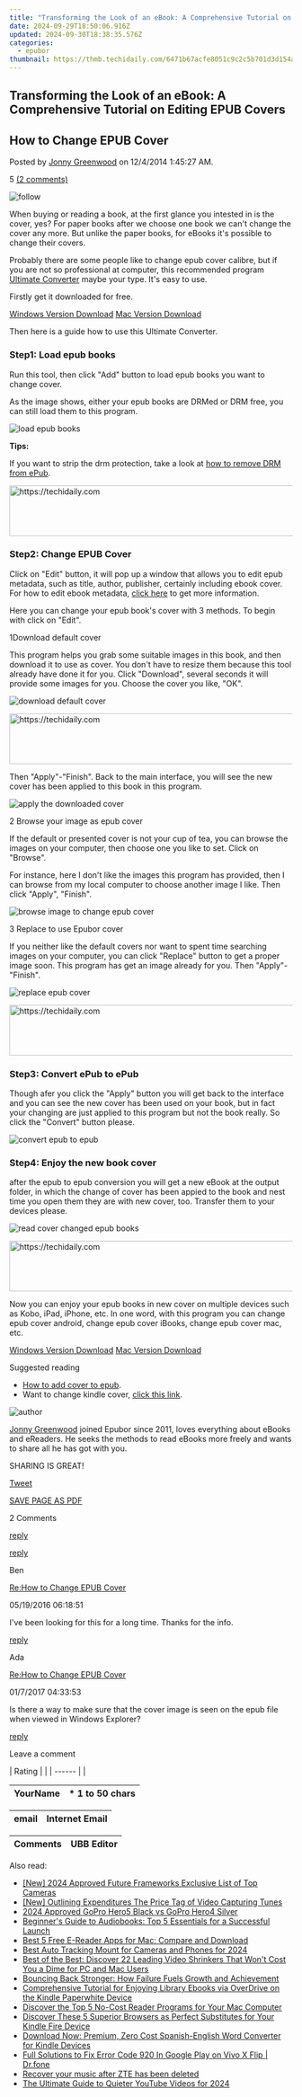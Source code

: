 ```yaml
---
title: "Transforming the Look of an eBook: A Comprehensive Tutorial on Editing EPUB Covers"
date: 2024-09-29T18:50:06.916Z
updated: 2024-09-30T18:38:35.576Z
categories:
  - epubor
thumbnail: https://thmb.techidaily.com/6471b67acfe8051c9c2c5b701d3d154a93913c9b510e1febb60299ae780985b8.jpg
---
```


## Transforming the Look of an eBook: A Comprehensive Tutorial on Editing EPUB Covers

## How to Change EPUB Cover

Posted by [Jonny Greenwood](https://plus.google.com/u/0/+JonnyGreenwood999) on 12/4/2014 1:45:27 AM.

5 [(2 comments)](http://www.epubor.com/#comment-area) 

![follow](http://www.epubor.com/images/follow.png)

When buying or reading a book, at the first glance you intested in is the cover, yes? For paper books after we choose one book we can't change the cover any more. But unlike the paper books, for eBooks it's possible to change their covers.

Probably there are some people like to change epub cover calibre, but if you are not so professional at computer, this recommended program [Ultimate Converter](https://tools.techidaily.com/epubor/ultimate/) maybe your type. It's easy to use.

Firstly get it downloaded for free.

[Windows Version Download](https://tools.techidaily.com/epubor/ultimate/) [Mac Version Download](https://tools.techidaily.com/epubor/ultimate/)

Then here is a guide how to use this Ultimate Converter.

### Step1: Load epub books

Run this tool, then click "Add" button to load epub books you want to change cover.

As the image shows, either your epub books are DRMed or DRM free, you can still load them to this program. 

![load epub books](http://www.epubor.com/images/uppic/load-epub-to-change-cover.jpg)

**Tips:**

If you want to strip the drm protection, take a look at [how to remove DRM from ePub](https://tools.techidaily.com/epubor/products/).

<!-- affiliate ads begin -->
<a href="https://appsumo.8odi.net/c/5597632/2087409/7443" target="_top" id="2087409">
  <img src="//a.impactradius-go.com/display-ad/7443-2087409" border="0" alt="https://techidaily.com" width="728" height="90"/>
</a>
<img height="0" width="0" src="https://appsumo.8odi.net/i/5597632/2087409/7443" style="position:absolute;visibility:hidden;" border="0" />
<!-- affiliate ads end -->

### Step2: Change EPUB Cover

Click on "Edit" button, it will pop up a window that allows you to edit epub metadata, such as title, author, publisher, certainly including ebook cover. For how to edit ebook metadata, [click here](https://tools.techidaily.com/epubor/products/) to get more information.

Here you can change your epub book's cover with 3 methods. To begin with click on "Edit".

1Download default cover

This program helps you grab some suitable images in this book, and then download it to use as cover. You don't have to resize them because this tool already have done it for you. Click "Download", several seconds it will provide some images for you. Choose the cover you like, "OK".

![download default cover](http://www.epubor.com/images/uppic/download-epub-cover.jpg)

<!-- affiliate ads begin -->
<a href="https://aligracehair.sjv.io/c/5597632/1997662/19272" target="_top" id="1997662">
  <img src="//a.impactradius-go.com/display-ad/19272-1997662" border="0" alt="https://techidaily.com" width="728" height="90"/>
</a>
<img height="0" width="0" src="https://aligracehair.sjv.io/i/5597632/1997662/19272" style="position:absolute;visibility:hidden;" border="0" />
<!-- affiliate ads end -->

Then "Apply"-"Finish". Back to the main interface, you will see the new cover has been applied to this book in this program.

![apply the downloaded cover](http://www.epubor.com/images/uppic/download-cover-to-change.jpg)

2 Browse your image as epub cover

If the default or presented cover is not your cup of tea, you can browse the images on your computer, then choose one you like to set. Click on "Browse".

For instance, here I don't like the images this program has provided, then I can browse from my local computer to choose another image I like. Then click "Apply", "Finish".

![browse image to change epub cover](http://www.epubor.com/images/uppic/browse-epub-cover.jpg)

3 Replace to use Epubor cover

If you neither like the default covers nor want to spent time searching images on your computer, you can click "Replace" button to get a proper image soon. This program has get an image already for you. Then "Apply"-"Finish".

![replace epub cover](http://www.epubor.com/images/uppic/replace-epub-cover.jpg)

<!-- affiliate ads begin -->
<a href="https://aligracehair.sjv.io/c/5597632/1938682/19272" target="_top" id="1938682">
  <img src="//a.impactradius-go.com/display-ad/19272-1938682" border="0" alt="https://techidaily.com" width="728" height="90"/>
</a>
<img height="0" width="0" src="https://aligracehair.sjv.io/i/5597632/1938682/19272" style="position:absolute;visibility:hidden;" border="0" />
<!-- affiliate ads end -->

### Step3: Convert ePub to ePub

Though afer you click the "Apply" button you will get back to the interface and you can see the new cover has been used on your book, but in fact your changing are just applied to this program but not the book really. So click the "Convert" button please.

![convert epub to epub](http://www.epubor.com/images/uppic/convert-epub-to-change-cover.jpg)

### Step4: Enjoy the new book cover

after the epub to epub conversion you will get a new eBook at the output folder, in which the change of cover has been appied to the book and nest time you open them they are with new cover, too. Transfer them to your devices please.

![read cover changed epub books](http://www.epubor.com/images/uppic/cover-changed-epub.jpg)

<!-- affiliate ads begin -->
<a href="https://appsumo.8odi.net/c/5597632/2118314/7443" target="_top" id="2118314">
  <img src="//a.impactradius-go.com/display-ad/7443-2118314" border="0" alt="https://techidaily.com" width="728" height="90"/>
</a>
<img height="0" width="0" src="https://appsumo.8odi.net/i/5597632/2118314/7443" style="position:absolute;visibility:hidden;" border="0" />
<!-- affiliate ads end -->

Now you can enjoy your epub books in new cover on multiple devices such as Kobo, iPad, iPhone, etc. In one word, with this program you can change epub cover android, change epub cover iBooks, change epub cover mac, etc.

[Windows Version Download](https://tools.techidaily.com/epubor/ultimate/) [Mac Version Download](https://tools.techidaily.com/epubor/ultimate/)

Suggested reading

* [How to add cover to epub](https://tools.techidaily.com/epubor/products/).
* Want to change kindle cover, [click this link](https://tools.techidaily.com/epubor/products/).

![author](http://www.epubor.com/images/uppic/jonny.png)

[Jonny Greenwood](https://plus.google.com/u/0/+JonnyGreenwood999) joined Epubor since 2011, loves everything about eBooks and eReaders. He seeks the methods to read eBooks more freely and wants to share all he has got with you.

SHARING IS GREAT!

[Tweet](https://twitter.com/share) 

[SAVE PAGE AS PDF](https://tools.techidaily.com/epubor/products/) 

2 Comments

[reply](https://tools.techidaily.com/epubor/products/) 

[reply](https://tools.techidaily.com/epubor/products/) 

Ben 

[Re:How to Change EPUB Cover](https://tools.techidaily.com/epubor/products/)

05/19/2016 06:18:51

I've been looking for this for a long time. Thanks for the info.

[reply](https://tools.techidaily.com/epubor/products/) 

Ada

[Re:How to Change EPUB Cover](https://tools.techidaily.com/epubor/products/)

01/7/2017 04:33:53

Is there a way to make sure that the cover image is seen on the epub file when viewed in Windows Explorer?

[reply](https://tools.techidaily.com/epubor/products/) 

Leave a comment

| Rating |  |
| ------ |  |

| YourName | \*  1 to 50 chars |
| -------- | ----------------- |

| email | Internet Email |
| ----- | -------------- |

| Comments | UBB Editor |
| -------- | ---------- |

<ins class="adsbygoogle"
     style="display:block"
     data-ad-format="autorelaxed"
     data-ad-client="ca-pub-7571918770474297"
     data-ad-slot="1223367746"></ins>

<ins class="adsbygoogle"
     style="display:block"
     data-ad-client="ca-pub-7571918770474297"
     data-ad-slot="8358498916"
     data-ad-format="auto"
     data-full-width-responsive="true"></ins>

<span class="atpl-alsoreadstyle">Also read:</span>
<div><ul>
<li><a href="https://fox-blue.techidaily.com/new-2024-approved-future-frameworks-exclusive-list-of-top-cameras/"><u>[New] 2024 Approved Future Frameworks Exclusive List of Top Cameras</u></a></li>
<li><a href="https://extra-approaches.techidaily.com/new-outlining-expenditures-the-price-tag-of-video-capturing-tunes/"><u>[New] Outlining Expenditures The Price Tag of Video Capturing Tunes</u></a></li>
<li><a href="https://some-techniques.techidaily.com/2024-approved-gopro-hero5-black-vs-gopro-hero4-silver/"><u>2024 Approved GoPro Hero5 Black vs GoPro Hero4 Silver</u></a></li>
<li><a href="https://discover-awesome.techidaily.com/beginners-guide-to-audiobooks-top-5-essentials-for-a-successful-launch/"><u>Beginner's Guide to Audiobooks: Top 5 Essentials for a Successful Launch</u></a></li>
<li><a href="https://discover-awesome.techidaily.com/best-5-free-e-reader-apps-for-mac-compare-and-download/"><u>Best 5 Free E-Reader Apps for Mac: Compare and Download</u></a></li>
<li><a href="https://extra-information.techidaily.com/best-auto-tracking-mount-for-cameras-and-phones-for-2024/"><u>Best Auto Tracking Mount for Cameras and Phones for 2024</u></a></li>
<li><a href="https://blog-min.techidaily.com/best-of-the-best-discover-22-leading-video-shrinkers-that-wont-cost-you-a-dime-for-pc-and-mac-users/"><u>Best of the Best: Discover 22 Leading Video Shrinkers That Won't Cost You a Dime for PC and Mac Users</u></a></li>
<li><a href="https://discover-awesome.techidaily.com/bouncing-back-stronger-how-failure-fuels-growth-and-achievement/"><u>Bouncing Back Stronger: How Failure Fuels Growth and Achievement</u></a></li>
<li><a href="https://discover-awesome.techidaily.com/comprehensive-tutorial-for-enjoying-library-ebooks-via-overdrive-on-the-kindle-paperwhite-device/"><u>Comprehensive Tutorial for Enjoying Library Ebooks via OverDrive on the Kindle Paperwhite Device</u></a></li>
<li><a href="https://discover-awesome.techidaily.com/discover-the-top-5-no-cost-reader-programs-for-your-mac-computer/"><u>Discover the Top 5 No-Cost Reader Programs for Your Mac Computer</u></a></li>
<li><a href="https://discover-awesome.techidaily.com/discover-these-5-superior-browsers-as-perfect-substitutes-for-your-kindle-fire-device/"><u>Discover These 5 Superior Browsers as Perfect Substitutes for Your Kindle Fire Device</u></a></li>
<li><a href="https://discover-awesome.techidaily.com/download-now-premium-zero-cost-spanish-english-word-converter-for-kindle-devices/"><u>Download Now: Premium, Zero Cost Spanish-English Word Converter for Kindle Devices</u></a></li>
<li><a href="https://howto.techidaily.com/full-solutions-to-fix-error-code-920-in-google-play-on-vivo-x-flip-drfone-by-drfone-fix-android-problems-fix-android-problems/"><u>Full Solutions to Fix Error Code 920 In Google Play on Vivo X Flip | Dr.fone</u></a></li>
<li><a href="https://review-topics.techidaily.com/recover-your-music-after-zte-has-been-deleted-by-fonelab-android-recover-music/"><u>Recover your music after ZTE has been deleted</u></a></li>
<li><a href="https://youtube-web.techidaily.com/ltimate-guide-to-quieter-youtube-videos-for-2024/"><u>The Ultimate Guide to Quieter YouTube Videos for 2024</u></a></li>
</ul></div>


